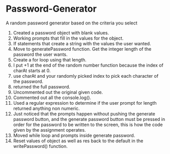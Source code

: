# Password-Generator
A random password generator based on the criteria you select

1. Created a password object with blank values.
2. Working prompts that fill in the values for the object.
3. If statements that create a string with the values the user wanted.
4. Move to generatePassword function. Get the integer length of the password the user wants.
5. Create a for loop using that length.
6. I put +1 at the end of the random number function because the index of charAt starts at 0.
7. use charAt and your randomly picked index to pick each character of the password.
8. returned the full password.
9. Uncommented out the original given code.
10. Commented out all the console.log().
11. Used a regular expression to determine if the user prompt for length returned anything non numeric.
12. Just noticed that the prompts happen without pushing the generate password button, and the generate password
    button must be pressed in order for the password to be written to the screen, this is how the code given by
    the assignment operates.
13. Moved while loop and prompts inside generate password.
14. Reset values of object as well as res back to the default in the writePassword() function.
